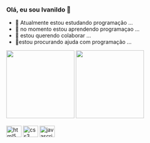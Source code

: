 ### Olá, eu sou Ivanildo 👋

- 🔭 Atualmente estou estudando programação ...
- 🌱 no momento estou aprendendo programaçao ...
- 👯 estou querendo colaborar ...
- 🤔estou procurando ajuda com programação ...

<div>
  <img height="180em" src="https://github-readme-stats.vercel.app/api?username=IvanildoCampos&show_icons=true&theme=dark&count_private=true&include_all_commits=true" />
  <img height="180em" src="https://github-readme-stats.vercel.app/api/top-langs/?username=IvanildoCampos&layout=compact&langs_count=16&theme=dark" />
</div>

<div style"= display: inline_block"></br>
<img align="center" height="30em" width="40em" alt="html5" src="https://cdn.jsdelivr.net/gh/devicons/devicon/icons/html5/html5-original-wordmark.svg"/>
<img align="center" height="30em" width="40em" alt="css3" src="https://cdn.jsdelivr.net/gh/devicons/devicon/icons/css3/css3-original-wordmark.svg" />
<img align="center" height="30em" width="40em" alt="javascript" src="https://cdn.jsdelivr.net/gh/devicons/devicon/icons/javascript/javascript-original.svg" />

</div>
